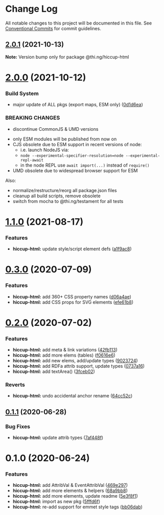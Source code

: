 # Change Log

All notable changes to this project will be documented in this file.
See [Conventional Commits](https://conventionalcommits.org) for commit guidelines.

## [2.0.1](https://github.com/thi-ng/umbrella/compare/@thi.ng/hiccup-html@2.0.0...@thi.ng/hiccup-html@2.0.1) (2021-10-13)

**Note:** Version bump only for package @thi.ng/hiccup-html





# [2.0.0](https://github.com/thi-ng/umbrella/compare/@thi.ng/hiccup-html@1.1.1...@thi.ng/hiccup-html@2.0.0) (2021-10-12)


### Build System

* major update of ALL pkgs (export maps, ESM only) ([0d1d6ea](https://github.com/thi-ng/umbrella/commit/0d1d6ea9fab2a645d6c5f2bf2591459b939c09b6))


### BREAKING CHANGES

* discontinue CommonJS & UMD versions

- only ESM modules will be published from now on
- CJS obsolete due to ESM support in recent versions of node:
  - i.e. launch NodeJS via:
  - `node --experimental-specifier-resolution=node --experimental-repl-await`
  - in the node REPL use `await import(...)` instead of `require()`
- UMD obsolete due to widespread browser support for ESM

Also:
- normalize/restructure/reorg all package.json files
- cleanup all build scripts, remove obsolete
- switch from mocha to @thi.ng/testament for all tests






#  [1.1.0](https://github.com/thi-ng/umbrella/compare/@thi.ng/hiccup-html@1.0.3...@thi.ng/hiccup-html@1.1.0) (2021-08-17) 

###  Features 

- **hiccup-html:** update style/script element defs ([a1f9ac8](https://github.com/thi-ng/umbrella/commit/a1f9ac8b2f56376747af53a2f8e9911ed3704c27)) 

#  [0.3.0](https://github.com/thi-ng/umbrella/compare/@thi.ng/hiccup-html@0.2.0...@thi.ng/hiccup-html@0.3.0) (2020-07-09) 

###  Features 

- **hiccup-html:** add 360+ CSS property names ([d06a4ae](https://github.com/thi-ng/umbrella/commit/d06a4ae0fa916d168bf54e0f003677bf726e8513)) 
- **hiccup-html:** add CSS props for SVG elements ([efe61b8](https://github.com/thi-ng/umbrella/commit/efe61b8d0ddfd7f54b2689a792a092122ffe830a)) 

#  [0.2.0](https://github.com/thi-ng/umbrella/compare/@thi.ng/hiccup-html@0.1.1...@thi.ng/hiccup-html@0.2.0) (2020-07-02) 

###  Features 

- **hiccup-html:** add meta & link variations ([42fb113](https://github.com/thi-ng/umbrella/commit/42fb113141e400b64822daefa746ab236e57965a)) 
- **hiccup-html:** add more elems (tables) ([f0616e6](https://github.com/thi-ng/umbrella/commit/f0616e626e187725b31716d6fec7f420288d071e)) 
- **hiccup-html:** add new elems, add/update types ([9023724](https://github.com/thi-ng/umbrella/commit/9023724d536a013a896934f9b5db443787be31ce)) 
- **hiccup-html:** add RDFa attrib support, update types ([0737a16](https://github.com/thi-ng/umbrella/commit/0737a169668184750e7fe0d09be5d51c61a47e17)) 
- **hiccup-html:** add textArea() ([3fceb02](https://github.com/thi-ng/umbrella/commit/3fceb02136de6d8b532c23659cad3f800b159534)) 

###  Reverts 

- **hiccup-html:** undo accidental anchor rename ([64cc52c](https://github.com/thi-ng/umbrella/commit/64cc52c34ae689396f0729918455d78603ce890c)) 

##  [0.1.1](https://github.com/thi-ng/umbrella/compare/@thi.ng/hiccup-html@0.1.0...@thi.ng/hiccup-html@0.1.1) (2020-06-28) 

###  Bug Fixes 

- **hiccup-html:** update attrib types ([7af448f](https://github.com/thi-ng/umbrella/commit/7af448f59ac0210060a508a75be27f8667c7d118)) 

#  0.1.0 (2020-06-24) 

###  Features 

- **hiccup-html:** add AttribVal & EventAttribVal ([469e297](https://github.com/thi-ng/umbrella/commit/469e29758d3801d8c5e56695246c438f4a6c9569)) 
- **hiccup-html:** add more elements & helpers ([68a9bb8](https://github.com/thi-ng/umbrella/commit/68a9bb89f901612e69e0c4ae972a8de2c7ac76b6)) 
- **hiccup-html:** add more elements, update readme ([5e3f8f1](https://github.com/thi-ng/umbrella/commit/5e3f8f1f70fd06aab5ab64683546d5febe16a0f4)) 
- **hiccup-html:** import as new pkg ([5fffd6f](https://github.com/thi-ng/umbrella/commit/5fffd6fd641da4fad73802fb105a700620940ab3)) 
- **hiccup-html:** re-add support for emmet style tags ([bb06dab](https://github.com/thi-ng/umbrella/commit/bb06dabe0ea2214a1bbef56db1875bbe0ae392bd))
